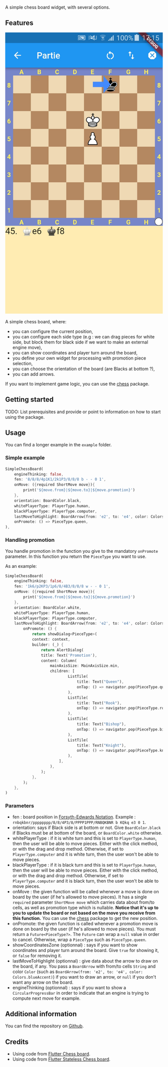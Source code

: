 <!-- 
This README describes the package. If you publish this package to pub.dev,
this README's contents appear on the landing page for your package.

For information about how to write a good package README, see the guide for
[writing package pages](https://dart.dev/guides/libraries/writing-package-pages). 

For general information about developing packages, see the Dart guide for
[creating packages](https://dart.dev/guides/libraries/create-library-packages)
and the Flutter guide for
[developing packages and plugins](https://flutter.dev/developing-packages). 
-->

A simple chess board widget, with several options.

## Features

![Example screenshot](./simple_chess_board.jpg "Example usage")

A simple chess board, where:
* you can configure the current position,
* you can configure each side type (e.g : we can drag pieces for white side, but block them for black side if we want to make an external engine move),
* you can show coordinates and player turn around the board,
* you define your own widget for processing with promotion piece selection,
* you can choose the orientation of the board (are Blacks at bottom ?),
* you can add arrows.

If you want to implement game logic, you can use the [chess](https://pub.dev/packages/chess) package.

## Getting started

TODO: List prerequisites and provide or point to information on how to
start using the package.

## Usage

You can find a longer example in the `example` folder. 

### Simple example

```dart
SimpleChessBoard(
    engineThinking: false,
    fen: '8/8/8/4p1K1/2k1P3/8/8/8 b - - 0 1',
    onMove: ({required ShortMove move}){
        print('${move.from}|${move.to}|${move.promotion}')
    },
    orientation: BoardColor.black,
    whitePlayerType: PlayerType.human,
    blackPlayerType: PlayerType.computer,
    lastMoveToHighlight: BoardArrow(from: 'e2', to: 'e4', color: Colors.blueAccent),
    onPromote: () => PieceType.queen,
),
```

### Handling promotion

You handle promotion in the function you give to the mandatory `onPromote` parameter. In this function you return the `PieceType` you want to use.

As an example:

```dart
SimpleChessBoard(
    engineThinking: false,
    fen: '1k6/p2KP3/1p6/8/4B3/8/8/8 w - - 0 1',
    onMove: ({required ShortMove move}){
        print('${move.from}|${move.to}|${move.promotion}')
    },
    orientation: BoardColor.white,
    whitePlayerType: PlayerType.human,
    blackPlayerType: PlayerType.computer,
    lastMoveToHighlight: BoardArrow(from: 'e2', to: 'e4', color: Colors.blueAccent),
        onPromote: () {
            return showDialog<PieceType>(
            context: context,
            builder: (_) {
                return AlertDialog(
                title: Text('Promotion'),
                content: Column(
                    mainAxisSize: MainAxisSize.min,
                    children: [
                            ListTile(
                                title: Text("Queen"),
                                onTap: () => navigator.pop(PieceType.queen),
                            ),
                            ListTile(
                                title: Text("Rook"),
                                onTap: () => navigator.pop(PieceType.rook),
                            ),
                            ListTile(
                                title: Text("Bishop"),
                                onTap: () => navigator.pop(PieceType.bishop),
                            ),
                            ListTile(
                                title: Text("Knight"),
                                onTap: () => navigator.pop(PieceType.knight),
                            ),
                        ],
                    ),
                );
            },
        );
    },
)
```

### Parameters

* fen : board position in [Forsyth-Edwards Notation](https://en.wikipedia.org/wiki/Forsyth%E2%80%93Edwards_Notation). Example : `rnbqkbnr/pppppppp/8/8/4P3/8/PPPP1PPP/RNBQKBNR b KQkq e3 0 1`.
* orientation: says if Black side is at bottom or not. Give `BoardColor.black` if Blacks must be at bottom of the board, or `BoardColor.white` otherwise.
* whitePlayerType : if it is white turn and this is set to `PlayerType.human`, then the user will be able to move pieces. Either with the click method, or with the drag and drop method. Otherwise, if set to `PlayerType.computer` and it is white turn, then the user won't be able to move pieces.
* blackPlayerType : if it is black turn and this is set to `PlayerType.human`, then the user will be able to move pieces. Either with the click method, or with the drag and drop method. Otherwise, if set to `PlayerType.computer` and it is black turn, then the user won't be able to move pieces.
* onMove : the given function will be called whenever a move is done on board by the user (if he's allowed to move pieces). It has a single `required` parameter `ShortMove move` which carries data about from/to cells, as well as promotion type which is nullable. **Notice that it's up to you to update the board or not based on the move you receive from this function.** You can use the [chess](https://pub.dev/packages/chess) package to get the new position.
* onPromote: the given function is called whenever a promotion move is done on board by the user (if he's allowed to move pieces). You must return a `Future<PieceType?>`. The `Future` can wrap a `null` value in order to cancel. Otherwise, wrap a `PieceType` such as `PieceType.queen`.
* showCoordinatesZone (optionnal) : says if you want to show coordinates and player turn around the board. Give `true` for showing it, or `false` for removing it.
* lastMoveToHighlight (optionnal) : give data about the arrow to draw on the board, if any. You pass a `BoardArrow` with from/to cells `String` and color `Color` (such as `BoardArrow(from: 'e2', to: 'e4', color: Colors.blueAccent)`) if you want to draw an arrow, or `null` if you don't want any arrow on the board.
* engineThinking (optionnal) : says if you want to show a `CircularProgressBar` in order to indicate that an engine is trying to compute next move for example.

## Additional information

You can find the repository on [Github](https://github.com/loloof64/Flutter-Simple-Chess-Board).

## Credits

* Using code from [Flutter Chess board](https://github.com/varunpvp/flutter_chessboard).
* Using code from [Flutter Stateless Chess board](https://github.com/varunpvp/flutter_chessboard).
